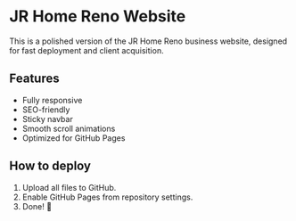 # JR Home Reno Website

This is a polished version of the JR Home Reno business website, designed for fast deployment and client acquisition.

## Features
- Fully responsive
- SEO-friendly
- Sticky navbar
- Smooth scroll animations
- Optimized for GitHub Pages

## How to deploy
1. Upload all files to GitHub.
2. Enable GitHub Pages from repository settings.
3. Done! 🚀